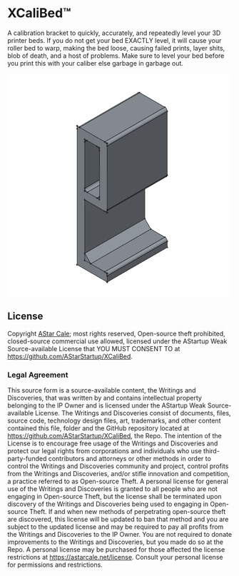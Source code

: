 # XCaliBed™

A calibration bracket to quickly, accurately, and repeatedly level your 3D printer beds. If you do not get your bed EXACTLY level, it will cause your roller bed to warp, making the bed loose, causing failed prints, layer shits, blob of death, and a host of problems. Make sure to level your bed before you print this with your caliber else garbage in garbage out.

![XCaliBed 3D model image](./XCaliBed.png)

## License

Copyright [AStar Cale](https://astarcale.net); most rights reserved, Open-source theft prohibited, closed-source commercial use allowed, licensed under the AStartup Weak Source-available License that YOU MUST CONSENT TO at <https://github.com/AStarStartup/XCaliBed>.

### Legal Agreement

This source form is a source-available content, the Writings and Discoveries, that was written by and contains intellectual property belonging to the IP Owner and is licensed under the AStartup Weak Source-available License. The Writings and Discoveries consist of documents, files, source code, technology design files, art, trademarks, and other content contained this file, folder and the GitHub repository located at <https://github.com/AStarStartup/XCaliBed>, the Repo. The intention of the License is to encourage free usage of the Writings and Discoveries and protect our legal rights from corporations and individuals who use third-party-funded contributors and attorneys or other methods in order to control the Writings and Discoveries community and project, control profits from the Writings and Discoveries, and/or stifle innovation and competition, a practice referred to as Open-source Theft. A personal license for general use of the Writings and Discoveries is granted to all people who are not engaging in Open-source Theft, but the license shall be terminated upon discovery of the Writings and Discoveries being used to engaging in Open-source Theft. If and when new methods of perpetrating open-source theft are discovered, this license will be updated to ban that method and you are subject to the updated license and may be required to pay all profits from the Writings and Discoveries to the IP Owner. You are not required to donate improvements to the Writings and Discoveries, but you made do so at the Repo. A personal license may be purchased for those affected the license restrictions at <https://astarcale.net/license>. Consult your personal license for permissions and restrictions.
